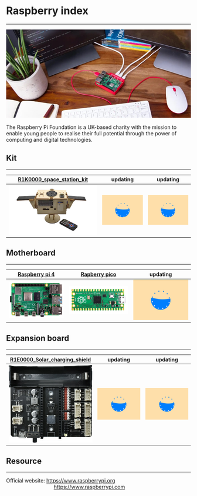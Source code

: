 # Raspberry index    
-----------------
<img src="../../_static/raspberry/raspberry_index/1img.jpg" style="zoom:100%">      

The Raspberry Pi Foundation is a UK-based charity with the mission to enable young people to realise their full potential through the power of computing and digital technologies.             

## Kit    
------
| [R1K0000_space_station_kit](https://docs.mosiwi.com/projects/r1k0000/en/latest/) | updating | updating |
| :--: | :--: | :--: |
| ![Img](../../_static/raspberry/R1K0000_space_station_kit/1img.png) | ![Img](../../_static/web_logo/updating.gif) | ![Img](../../_static/web_logo/updating.gif) |

## Motherboard    
--------------
| [Raspberry pi 4](../R1D0000_raspberry_pi4/R1D0000_raspberry_pi4.md) | [Rapberry pico](../R1D0001_raspberry_pico/R1D0001_raspberry_pico.md) | updating |
| :--: | :--: | :--: |
| ![img](../../_static/raspberry/R1D0000_raspberry_pi4/1img.jpg) | ![img](../../_static/raspberry/R1D0001_raspberry_pico/1img.jpg) | ![Img](../../_static/web_logo/updating.gif) |


## Expansion board          
------------------
| [R1E0000_Solar_charging_shield](../R1E0000_solar_charging_shield_for_pico/R1E0000_solar_charging_shield_for_pico.md) | updating | updating |
| :--: | :--: | :--: |
| ![Img](../../_static/raspberry/R1E0000_solar_charging_shield_for_pico/3img.jpg) | ![Img](../../_static/web_logo/updating.gif) | ![Img](../../_static/web_logo/updating.gif) |

## Resource    
-----------
Official website: <https://www.raspberrypi.org>  
&emsp;&emsp;&emsp;&emsp;&emsp;&emsp;&emsp;&emsp;&emsp; <https://www.raspberrypi.com>  
